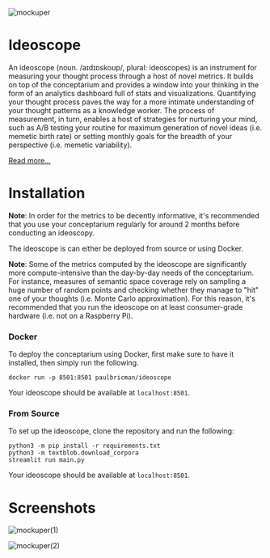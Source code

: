 ![mockuper](https://user-images.githubusercontent.com/20104026/137454146-7f1d9c78-b833-4070-a3e9-7caa27cd4746.png)

# Ideoscope

An ideoscope (noun. /aɪdɪɒskoʊp/, plural: ideoscopes) is an instrument for measuring your thought process through a host of novel metrics. It builds on top of the conceptarium and provides a window into your thinking in the form of an analytics dashboard full of stats and visualizations. Quantifying your thought process paves the way for a more intimate understanding of your thought patterns as a knowledge worker. The process of measurement, in turn, enables a host of strategies for nurturing your mind, such as A/B testing your routine for maximum generation of novel ideas (i.e. memetic birth rate) or setting monthly goals for the breadth of your perspective (i.e. memetic variability).

[Read more...](https://paulbricman.com/thoughtware/ideoscope)

# Installation

**Note**: In order for the metrics to be decently informative, it's recommended that you use your conceptarium regularly for around 2 months before conducting an ideoscopy.

The ideoscope is can either be deployed from source or using Docker.

**Note**: Some of the metrics computed by the ideoscope are significantly more compute-intensive than the day-by-day needs of the conceptarium. For instance, measures of semantic space coverage rely on sampling a huge number of random points and checking whether they manage to "hit" one of your thoughts (i.e. Monte Carlo approximation). For this reason, it's recommended that you run the ideoscope on at least consumer-grade hardware (i.e. not on a Raspberry Pi).

### Docker

To deploy the conceptarium using Docker, first make sure to have it installed, then simply run the following.

```
docker run -p 8501:8501 paulbricman/ideoscope 
```

Your ideoscope should be available at `localhost:8501`.

### From Source

To set up the ideoscope, clone the repository and run the following:

```
python3 -m pip install -r requirements.txt
python3 -m textblob.download_corpora
streamlit run main.py
```

Your ideoscope should be available at `localhost:8501`.

# Screenshots

![mockuper(1)](https://user-images.githubusercontent.com/20104026/137455890-12ef95ce-b73a-4cb4-bdd0-c204621d2b58.png)

![mockuper(2)](https://user-images.githubusercontent.com/20104026/137455895-8972b555-b8f8-46e1-b5a4-4d355d25b5b9.png)

